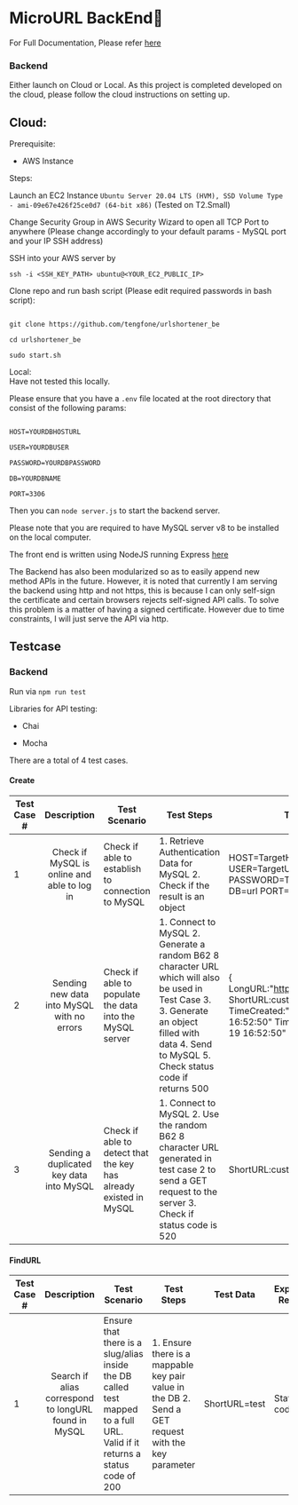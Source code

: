 
# MicroURL BackEnd🔗

For Full Documentation, Please refer [here](https://github.com/tengfone/urlshortener)

### Backend

Either launch on Cloud or Local. As this project is completed developed on the cloud, please follow the cloud instructions on setting up.

## Cloud:  

Prerequisite:  
- AWS Instance  

Steps:

Launch an EC2 Instance ```Ubuntu Server 20.04 LTS (HVM), SSD Volume Type - ami-09e67e426f25ce0d7 (64-bit x86)``` (Tested on T2.Small)  

Change Security Group in AWS Security Wizard to open all TCP Port to anywhere (Please change accordingly to your default params - MySQL port and your IP SSH address)

SSH into your AWS server by  
```
ssh -i <SSH_KEY_PATH> ubuntu@<YOUR_EC2_PUBLIC_IP>
```

Clone repo and run bash script (Please edit required passwords in bash script):
```

git clone https://github.com/tengfone/urlshortener_be

cd urlshortener_be

sudo start.sh
```

Local:  
Have not tested this locally.

Please ensure that you have a ```.env``` file located at the root directory that consist of the following params:

```

HOST=YOURDBHOSTURL

USER=YOURDBUSER

PASSWORD=YOURDBPASSWORD

DB=YOURDBNAME

PORT=3306

```

Then you can ```node server.js``` to start the backend server.

Please note that you are required to have MySQL server v8 to be installed on the local computer.

  

The front end is written using NodeJS running Express [here](https://github.com/tengfone/urlshortener_be)

  

The Backend has also been modularized so as to easily append new method APIs in the future. However, it is noted that currently I am serving the backend using http and not https, this is because I can only self-sign the certificate and certain browsers rejects self-signed API calls. To solve this problem is a matter of having a signed certificate. However due to time constraints, I will just serve the API via http.

  

## Testcase

### Backend

  

Run via ```npm run test```

  

Libraries for API testing:

- Chai

- Mocha

  

There are a total of 4 test cases.

#### Create

  | Test Case # | Description | Test Scenario | Test Steps | Test Data | Expected Results | Actual Results | Pass / Fail |
|-|:-:|-|-|-|-|-|-|
| 1 | Check if MySQL is online and able to log in | Check if able to establish to connection to MySQL | 1. Retrieve Authentication Data for MySQL 2. Check if the result is an object | HOST=TargetHost USER=TargetUser PASSWORD=TargetPassword DB=url PORT=3306 | An Object | Object Returned | Pass |
| 2 | Sending new data into MySQL with no errors | Check if able to populate the data into the MySQL server | 1. Connect to MySQL 2. Generate a random B62 8 character URL which will also be used in Test Case 3. 3. Generate an object filled with data 4. Send to MySQL 5. Check status code if returns 500 | { LongURL:"http://www.google.com" ShortURL:customB62GeneratedURL TimeCreated:"2021-06-19 16:52:50" TimeExpire:"2021-06-19 16:52:50" } | Status Code 200 | Status Code 200 | Pass |
| 3 | Sending a duplicated key data into MySQL | Check if able to detect that the key has already existed in MySQL | 1. Connect to MySQL 2. Use the random B62 8 character URL generated in test case 2 to send a GET request to the server 3. Check if status code is 520 | ShortURL:customB62GeneratedURL | Status Code 520 | Status Code 520 | Pass |
  

#### FindURL


| Test Case # | Description | Test Scenario | Test Steps | Test Data | Expected Results | Actual Results | Pass / Fail |
|-|:-:|-|-|-|-|-|-|
| 1 | Search if alias correspond to longURL found in MySQL | Ensure that there is a slug/alias inside the DB called test mapped to a full URL. Valid if it returns a status code of 200 | 1. Ensure there is a mappable key pair value in the DB 2. Send a GET request with the key parameter | ShortURL=test | Status code 200 | Status code 200 | Pass |